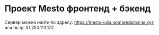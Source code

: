# Проект Mesto фронтенд + бэкенд

Сервер можно найти по адресу: https://mesto-julia.nomoredomains.xyz
или по ip: 51.250.110.172

